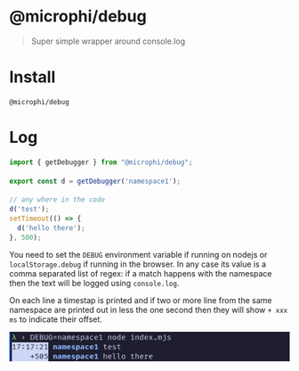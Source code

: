 # @microphi/debug

> Super simple wrapper around console.log

# Install
```
@microphi/debug
```

# Log

```javascript
import { getDebugger } from "@microphi/debug";

export const d = getDebugger('namespace1');

// any where in the code
d('test');
setTimeout(() => {
  d('hello there');
}, 500);
```
You need to set the `DEBUG` environment variable if running on nodejs or `localStorage.debug` if running in the browser.
In any case its value is a comma separated list of regex: if a match happens with the namespace then the text will be logged using `console.log`.

On each line a timestap is printed and if two or more line from the same namespace are printed out in less the one second then they will show `+ xxx ms` to indicate their offset.

![nodejs example output](https://github.com/microph1/microphi/raw/master/.github/assets/debug_nodejs_output.png)
